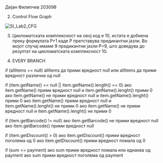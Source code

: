 Дејан Филипчев 203098

2. Control Flow Graph 

![SI_Lab2_CFG](https://github.com/DejanFilipchev/SI_2024_lab2_203098/assets/166148306/7ef9fd6c-c0a0-45c5-ac53-da5cd3dc13e3)

3. Цикломатската комплексност на овој код е 10, истата е добиена преку формулата P+1 каде P претставува предикантни јазли. Во мојот случај имаме 9 предикантни јазли P=9, што доведува до резултат на цикломатската комплексност 10.

4. EVERY BRANCH

if (allItems == null)
allItems да прими вредност null или allItems да прими вредност различна од null

if (item.getName() == null || item.getName().length() == 0)
ако item.getName() прими вредност null и item.getName().lenght() прими 0
ако item.getName() не прими вредност null и item.getName().lenght() прими 0
ако item.getName() прими вредност null и item.getName().lenght() не прими 0
ако item.getName() не прими вредност null и item.getName().lenght() не прими 0

if (item.getBarcode() != null)
ако item.getBarcode() не прими вредност null
ако item.getBarcode() прими вредност null

if (item.getDiscount() > 0)
ако item.getDiscount() прими вредност поголема од 0
ако item.getDiscount() прими вредност помала од 0

if (sum <= payment)
ако sum прими вредност помала или еднаква од payment
ако sum прими вредност поголема од payment
